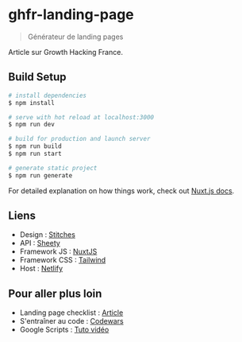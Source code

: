 # ghfr-landing-page

> Générateur de landing pages

Article sur Growth Hacking France.



## Build Setup

```bash
# install dependencies
$ npm install

# serve with hot reload at localhost:3000
$ npm run dev

# build for production and launch server
$ npm run build
$ npm run start

# generate static project
$ npm run generate
```

For detailed explanation on how things work, check out [Nuxt.js docs](https://nuxtjs.org).


## Liens

* Design : [Stitches](https://stitches.hyperyolo.com/)
* API : [Sheety](https://sheety.co/)
* Framework JS : [NuxtJS](https://nuxtjs.org/)
* Framework CSS : [Tailwind](https://tailwindcss.com/)
* Host : [Netlify](https://www.netlify.com/)

## Pour aller plus loin

* Landing page checklist : [Article](https://blog.viviansarazin.com/landing-page-checklist/)
* S'entraîner au code : [Codewars](https://www.codewars.com/)
* Google Scripts : [Tuto vidéo](https://www.growthhacking.fr/t/tuto-google-scripts-creez-des-fonctions-personnalisees-dans-google-sheets/19385)
